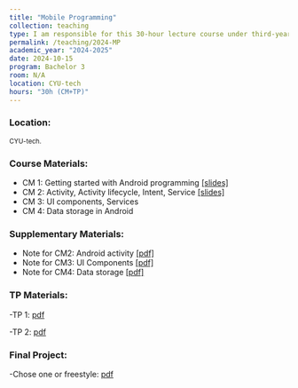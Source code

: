```yaml
---
title: "Mobile Programming"
collection: teaching
type: I am responsible for this 30-hour lecture course under third-year bachelor students at CYU-tech.
permalink: /teaching/2024-MP
academic_year: "2024-2025"
date: 2024-10-15
program: Bachelor 3
room: N/A
location: CYU-tech
hours: "30h (CM+TP)"
---
```


### Location:
<span style="font-size: smaller;">CYU-tech.</span>

### Course Materials:
- CM 1: Getting started with Android programming [[slides]](https://evesiphus.github.io/assets/teaching/MobileProgramming/Mobile_Programming_CM1.pdf)
- CM 2: Activity, Activity lifecycle, Intent, Service [[slides]](https://evesiphus.github.io/assets/teaching/MobileProgramming/MP_CM2.pdf)
- CM 3: UI components, Services <!--[[slides]](https://evesiphus.github.io/assets/teaching/MobileProgramming/MP_CM3.pdf)-->
- CM 4: Data storage in Android <!-- [[slides]](https://evesiphus.github.io/assets/teaching/MobileProgramming/MP_CM4.pdf)-->

### Supplementary Materials:
- Note for CM2: Android activity [[pdf]](https://evesiphus.github.io/assets/teaching/MobileProgramming/note2.pdf)
- Note for CM3: UI Components [[pdf]](https://evesiphus.github.io/assets/teaching/MobileProgramming/note3.pdf)
- Note for CM4: Data storage [[pdf]](https://evesiphus.github.io/assets/teaching/MobileProgramming/note4.pdf)

### TP Materials:
-TP 1: [pdf](https://evesiphus.github.io/assets/teaching/MobileProgramming/Mobile_Programming_TP1.pdf)

-TP 2: [pdf](https://evesiphus.github.io/assets/teaching/MobileProgramming/Mobile_Programming_TP2.pdf)

### Final Project:
-Chose one or freestyle: [pdf](https://evesiphus.github.io/assets/teaching/MobileProgramming/project.pdf)




